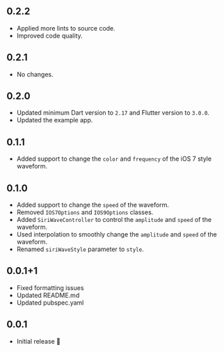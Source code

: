 ## 0.2.2

- Applied more lints to source code.
- Improved code quality.

## 0.2.1

- No changes.

## 0.2.0

- Updated minimum Dart version to `2.17` and Flutter version to `3.0.0`.
- Updated the example app.

## 0.1.1

- Added support to change the `color` and `frequency` of the iOS 7 style waveform.

## 0.1.0

- Added support to change the `speed` of the waveform.
- Removed `IOS7Options` and `IOS9Options` classes.
- Added `SiriWaveController` to control the `amplitude` and `speed` of the waveform.
- Used interpolation to smoothly change the `amplitude` and `speed` of the waveform.
- Renamed `siriWaveStyle` parameter to `style`.

## 0.0.1+1

- Fixed formatting issues
- Updated README.md
- Updated pubspec.yaml

## 0.0.1

- Initial release 🎉
